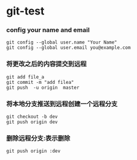 # git-test

### config your name and email
```
git config --global user.name "Your Name"
git config --global user.email you@example.com
```


### 将更改之后的内容提交到远程
```
git add file_a 
git commit -m "add filea"
git push  -u origin  master
```

### 将本地分支推送到远程创建一个远程分支
```
git checkout -b dev
git push origin dev
```

### 删除远程分支:表示删除
```
git push origin :dev
```

